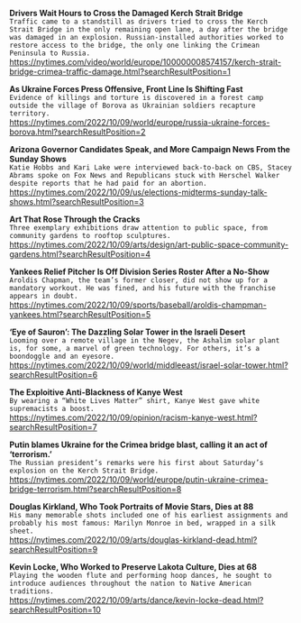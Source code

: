 **Drivers Wait Hours to Cross the Damaged Kerch Strait Bridge**\
`Traffic came to a standstill as drivers tried to cross the Kerch Strait Bridge in the only remaining open lane, a day after the bridge was damaged in an explosion. Russian-installed authorities worked to restore access to the bridge, the only one linking the Crimean Peninsula to Russia.`\
https://nytimes.com/video/world/europe/100000008574157/kerch-strait-bridge-crimea-traffic-damage.html?searchResultPosition=1

**As Ukraine Forces Press Offensive, Front Line Is Shifting Fast**\
`Evidence of killings and torture is discovered in a forest camp outside the village of Borova as Ukrainian soldiers recapture territory.`\
https://nytimes.com/2022/10/09/world/europe/russia-ukraine-forces-borova.html?searchResultPosition=2

**Arizona Governor Candidates Speak, and More Campaign News From the Sunday Shows**\
`Katie Hobbs and Kari Lake were interviewed back-to-back on CBS, Stacey Abrams spoke on Fox News and Republicans stuck with Herschel Walker despite reports that he had paid for an abortion.`\
https://nytimes.com/2022/10/09/us/elections-midterms-sunday-talk-shows.html?searchResultPosition=3

**Art That Rose Through the Cracks**\
`Three exemplary exhibitions draw attention to public space, from community gardens to rooftop sculptures.`\
https://nytimes.com/2022/10/09/arts/design/art-public-space-community-gardens.html?searchResultPosition=4

**Yankees Relief Pitcher Is Off Division Series Roster After a No-Show**\
`Aroldis Chapman, the team’s former closer, did not show up for a mandatory workout. He was fined, and his future with the franchise appears in doubt.`\
https://nytimes.com/2022/10/09/sports/baseball/aroldis-champman-yankees.html?searchResultPosition=5

**‘Eye of Sauron’: The Dazzling Solar Tower in the Israeli Desert**\
`Looming over a remote village in the Negev, the Ashalim solar plant is, for some, a marvel of green technology. For others, it’s a boondoggle and an eyesore.`\
https://nytimes.com/2022/10/09/world/middleeast/israel-solar-tower.html?searchResultPosition=6

**The Exploitive Anti-Blackness of Kanye West**\
`By wearing a “White Lives Matter” shirt, Kanye West gave white supremacists a boost.`\
https://nytimes.com/2022/10/09/opinion/racism-kanye-west.html?searchResultPosition=7

**Putin blames Ukraine for the Crimea bridge blast, calling it an act of ‘terrorism.’**\
`The Russian president’s remarks were his first about Saturday’s explosion on the Kerch Strait Bridge.`\
https://nytimes.com/2022/10/09/world/europe/putin-ukraine-crimea-bridge-terrorism.html?searchResultPosition=8

**Douglas Kirkland, Who Took Portraits of Movie Stars, Dies at 88**\
`His many memorable shots included one of his earliest assignments and probably his most famous: Marilyn Monroe in bed, wrapped in a silk sheet.`\
https://nytimes.com/2022/10/09/arts/douglas-kirkland-dead.html?searchResultPosition=9

**Kevin Locke, Who Worked to Preserve Lakota Culture, Dies at 68**\
`Playing the wooden flute and performing hoop dances, he sought to introduce audiences throughout the nation to Native American traditions.`\
https://nytimes.com/2022/10/09/arts/dance/kevin-locke-dead.html?searchResultPosition=10

